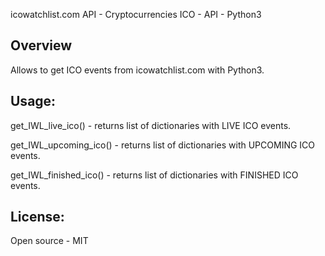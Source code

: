 icowatchlist.com API - Cryptocurrencies ICO - API - Python3



Overview
--------

Allows to get ICO events from icowatchlist.com with Python3.



Usage:
--------

get_IWL_live_ico()      - returns list of dictionaries with LIVE ICO events.

get_IWL_upcoming_ico()  - returns list of dictionaries with UPCOMING ICO events.

get_IWL_finished_ico()  - returns list of dictionaries with FINISHED ICO events.


License:
--------

Open source - MIT

